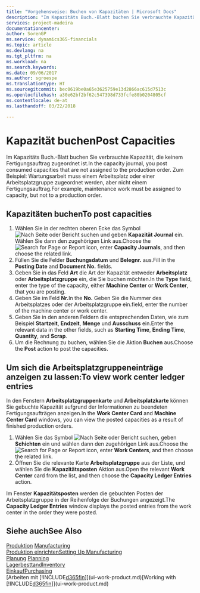 ```yaml
---
title: "Vorgehensweise: Buchen von Kapazitäten | Microsoft Docs"
description: "Im Kapazitäts Buch.-Blatt buchen Sie verbrauchte Kapazität, die keinem Fertigungsauftrag zugeordnet ist. Zum Beispiel: Wartungsarbeit muss einem Arbeitsplatz oder einer Arbeitsplatzgruppe zugeordnet werden, aber nicht einem Fertigungsauftrag."
services: project-madeira
documentationcenter: 
author: SorenGP
ms.service: dynamics365-financials
ms.topic: article
ms.devlang: na
ms.tgt_pltfrm: na
ms.workload: na
ms.search.keywords: 
ms.date: 09/06/2017
ms.author: sgroespe
ms.translationtype: HT
ms.sourcegitcommit: bec0619be0a65e3625759e13d2866ac615d7513c
ms.openlocfilehash: a30e62bf2bf62c547398d733fcfe80b0204805cf
ms.contentlocale: de-at
ms.lasthandoff: 03/22/2018

---
```

# <a name="post-capacities"></a><span data-ttu-id="31141-104">Kapazität buchen</span><span class="sxs-lookup"><span data-stu-id="31141-104">Post Capacities</span></span>
<span data-ttu-id="31141-105">Im Kapazitäts Buch.-Blatt buchen Sie verbrauchte Kapazität, die keinem Fertigungsauftrag zugeordnet ist.</span><span class="sxs-lookup"><span data-stu-id="31141-105">In the capacity journal, you post consumed capacities that are not assigned to the production order.</span></span> <span data-ttu-id="31141-106">Zum Beispiel: Wartungsarbeit muss einem Arbeitsplatz oder einer Arbeitsplatzgruppe zugeordnet werden, aber nicht einem Fertigungsauftrag.</span><span class="sxs-lookup"><span data-stu-id="31141-106">For example, maintenance work must be assigned to capacity, but not to a production order.</span></span>  

## <a name="to-post-capacities"></a><span data-ttu-id="31141-107">Kapazitäten buchen</span><span class="sxs-lookup"><span data-stu-id="31141-107">To post capacities</span></span>  
1.  <span data-ttu-id="31141-108">Wählen Sie in der rechten oberen Ecke das Symbol ![Nach Seite oder Bericht suchen](media/ui-search/search_small.png "Nach Seite oder Bericht suchen Symbol") und geben **Kapazität Journal** ein. Wählen Sie dann den zugehörigen Link aus.</span><span class="sxs-lookup"><span data-stu-id="31141-108">Choose the ![Search for Page or Report](media/ui-search/search_small.png "Search for Page or Report icon") icon, enter **Capacity Journals**, and then choose the related link.</span></span>  
2.  <span data-ttu-id="31141-109">Füllen Sie die Felder **Buchungsdatum** und **Belegnr.** aus.</span><span class="sxs-lookup"><span data-stu-id="31141-109">Fill in the **Posting Date** and **Document No.** fields.</span></span>  
3.  <span data-ttu-id="31141-110">Geben Sie in das Feld **Art** die Art der Kapazität entweder **Arbeitsplatz** oder **Arbeitsplatzgruppe** ein, die Sie buchen möchten.</span><span class="sxs-lookup"><span data-stu-id="31141-110">In the **Type** field, enter the type of the capacity, either **Machine Center** or **Work Center**, that you are posting.</span></span>  
4.  <span data-ttu-id="31141-111">Geben Sie im Feld **Nr.**</span><span class="sxs-lookup"><span data-stu-id="31141-111">In the **No.**</span></span> <span data-ttu-id="31141-112">Geben Sie die Nummer des Arbeitsplatzes oder der Arbeitsplatzgruppe ein.</span><span class="sxs-lookup"><span data-stu-id="31141-112">field, enter the number of the machine center or work center.</span></span>  
5.  <span data-ttu-id="31141-113">Geben Sie in den anderen Feldern die entsprechenden Daten, wie zum Beispiel **Startzeit**, **Endzeit**, **Menge** und **Ausschuss** ein.</span><span class="sxs-lookup"><span data-stu-id="31141-113">Enter the relevant data in the other fields, such as **Starting Time**, **Ending Time**, **Quantity**, and **Scrap**.</span></span>  
6.  <span data-ttu-id="31141-114">Um die Rechnung zu buchen, wählen Sie die Aktion **Buchen** aus.</span><span class="sxs-lookup"><span data-stu-id="31141-114">Choose the **Post** action to post the capacities.</span></span>  

## <a name="to-view-work-center-ledger-entries"></a><span data-ttu-id="31141-115">Um sich die Arbeitsplatzgruppeneinträge anzeigen zu lassen:</span><span class="sxs-lookup"><span data-stu-id="31141-115">To view work center ledger entries</span></span>  
<span data-ttu-id="31141-116">In den Fenstern **Arbeitsplatzgruppenkarte** und **Arbeitsplatzkarte** können Sie gebuchte Kapazität aufgrund der Informationen zu beendeten Fertigungsaufträgen anzeigen.</span><span class="sxs-lookup"><span data-stu-id="31141-116">In the **Work Center Card** and **Machine Center Card** windows, you can view the posted capacities as a result of finished production orders.</span></span>    
1.  <span data-ttu-id="31141-117">Wählen Sie das Symbol ![Nach Seite oder Bericht suchen](media/ui-search/search_small.png "Symbol Nach Seite oder Bericht suchen"), geben **Schichten** ein und wählen dann den zugehörigen Link aus.</span><span class="sxs-lookup"><span data-stu-id="31141-117">Choose the ![Search for Page or Report](media/ui-search/search_small.png "Search for Page or Report icon") icon, enter **Work Centers**, and then choose the related link.</span></span>  
2.  <span data-ttu-id="31141-118">Öffnen Sie die relevante Karte **Arbeitsplatzgruppe** aus der Liste, und wählen Sie die **Kapazitätsposten** Aktion aus.</span><span class="sxs-lookup"><span data-stu-id="31141-118">Open the relevant **Work Center** card from the list, and then choose the **Capacity Ledger Entries** action.</span></span>  

<span data-ttu-id="31141-119">Im Fenster **Kapazitätsposten** werden die gebuchten Posten der Arbeitsplatzgruppe in der Reihenfolge der Buchungen angezeigt.</span><span class="sxs-lookup"><span data-stu-id="31141-119">The **Capacity Ledger Entries** window displays the posted entries from the work center in the order they were posted.</span></span>   

## <a name="see-also"></a><span data-ttu-id="31141-120">Siehe auch</span><span class="sxs-lookup"><span data-stu-id="31141-120">See Also</span></span>  
<span data-ttu-id="31141-121">[Produktion](production-manage-manufacturing.md)  </span><span class="sxs-lookup"><span data-stu-id="31141-121">[Manufacturing](production-manage-manufacturing.md)  </span></span>  
[<span data-ttu-id="31141-122">Produktion einrichten</span><span class="sxs-lookup"><span data-stu-id="31141-122">Setting Up Manufacturing</span></span>](production-configure-production-processes.md)  
<span data-ttu-id="31141-123">[Planung](production-planning.md)    </span><span class="sxs-lookup"><span data-stu-id="31141-123">[Planning](production-planning.md)    </span></span>  
[<span data-ttu-id="31141-124">Lagerbesttand</span><span class="sxs-lookup"><span data-stu-id="31141-124">Inventory</span></span>](inventory-manage-inventory.md)  
[<span data-ttu-id="31141-125">Einkauf</span><span class="sxs-lookup"><span data-stu-id="31141-125">Purchasing</span></span>](purchasing-manage-purchasing.md)  
<span data-ttu-id="31141-126">[Arbeiten mit [!INCLUDE[d365fin](includes/d365fin_md.md)]](ui-work-product.md)</span><span class="sxs-lookup"><span data-stu-id="31141-126">[Working with [!INCLUDE[d365fin](includes/d365fin_md.md)]](ui-work-product.md)</span></span>

